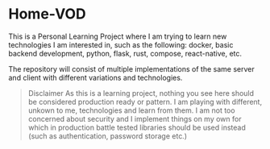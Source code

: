 # Home-VOD

This is a Personal Learning Project where I am trying to learn new technologies I am interested in, such as the following: docker, basic backend development, python, flask, rust, compose, react-native, etc.

The repository will consist of multiple implementations of the same server and client with different variations and technologies.

> Disclaimer
> As this is a learning project, nothing you see here should be considered production ready or pattern.
> I am playing with different, unkown to me, technologies and learn from them. I am not too concerned about security and I implement things on my own for which in production battle tested libraries should be used instead (such as authentication, password storage etc.) 